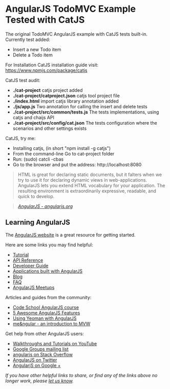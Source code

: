 # AngularJS TodoMVC Example Tested with CatJS

The original TodoMVC AngularJS example with CatJS tests built-in. Currently test added:
* Insert a new Todo item
* Delete a Todo item

For Installation CatJS installation guide visit: https://www.npmjs.com/package/catjs  

CatJS test audit: 
* **./cat-project** catjs project added
* **./cat-project/catproject.json** catjs tool project file 
* **./index.html** import catjs library annotation added 
* **./js/app.js** Two annotation for calling the insert and delete tests
* **./cat-project/src/common/tests.js** The tests implementations, using catjs and chaijs API 
* **./cat-project/src/config/cat.json** The tests configuration where the scenarios and other settings exists
  
CatJS, try me:
* Installing catjs, (in short "npm install -g catjs")
* From the command-line Go to cat-project folder
* Run: (sudo) catcli -cbas
* Go to the browser and put the address: http://localhost:8080




> HTML is great for declaring static documents, but it falters when we try to use it for declaring dynamic views in web-applications. AngularJS lets you extend HTML vocabulary for your application. The resulting environment is extraordinarily expressive, readable, and quick to develop.

> _[AngularJS - angularjs.org](http://angularjs.org)_


## Learning AngularJS
The [AngularJS website](http://angularjs.org) is a great resource for getting started.

Here are some links you may find helpful:

* [Tutorial](http://docs.angularjs.org/tutorial)
* [API Reference](http://docs.angularjs.org/api)
* [Developer Guide](http://docs.angularjs.org/guide)
* [Applications built with AngularJS](http://builtwith.angularjs.org)
* [Blog](http://blog.angularjs.org)
* [FAQ](http://docs.angularjs.org/misc/faq)
* [AngularJS Meetups](http://www.youtube.com/angularjs)

Articles and guides from the community:

* [Code School AngularJS course](http://www.codeschool.com/code_tv/angularjs-part-1)
* [5 Awesome AngularJS Features](http://net.tutsplus.com/tutorials/javascript-ajax/5-awesome-angularjs-features)
* [Using Yeoman with AngularJS](http://briantford.com/blog/angular-yeoman.html)
* [me&ngular - an introduction to MVW](http://stephenplusplus.github.io/meangular)

Get help from other AngularJS users:

* [Walkthroughs and Tutorials on YouTube](http://www.youtube.com/playlist?list=PL1w1q3fL4pmgqpzb-XhG7Clgi67d_OHXz)
* [Google Groups mailing list](https://groups.google.com/forum/?fromgroups#!forum/angular)
* [angularjs on Stack Overflow](http://stackoverflow.com/questions/tagged/angularjs)
* [AngularJS on Twitter](https://twitter.com/angularjs)
* [AngularjS on Google +](https://plus.google.com/+AngularJS/posts)

_If you have other helpful links to share, or find any of the links above no longer work, please [let us know](https://github.com/tastejs/todomvc/issues)._
